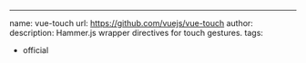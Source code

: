 ---
name: vue-touch
url: https://github.com/vuejs/vue-touch
author:
description: Hammer.js wrapper directives for touch gestures.
tags:
  - official
